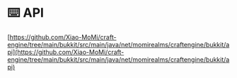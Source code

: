 # ⌨️ API

[https://github.com/Xiao-MoMi/craft-engine/tree/main/bukkit/src/main/java/net/momirealms/craftengine/bukkit/api](https://github.com/Xiao-MoMi/craft-engine/tree/main/bukkit/src/main/java/net/momirealms/craftengine/bukkit/api)
